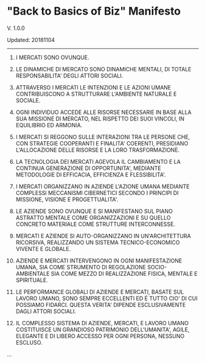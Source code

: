 "Back to Basics of Biz" Manifesto
=================================
V. 1.0.0

Updated: 20181104

---------------------------------

1. I MERCATI SONO OVUNQUE.

2. LE DINAMICHE DI MERCATO SONO DINAMICHE MENTALI, DI TOTALE RESPONSABILITA' DEGLI ATTORI SOCIALI.

3. ATTRAVERSO I MERCATI LE INTENZIONI E LE AZIONI UMANE CONTRIBUISCONO A STRUTTURARE L'AMBIENTE NATURALE E SOCIALE.

4. OGNI INDIVIDUO ACCEDE ALLE RISORSE NECESSARIE IN BASE ALLA SUA MISSIONE DI MERCATO, NEL RISPETTO DEI SUOI VINCOLI, IN EQUILIBRIO ED ARMONIA.

5. I MERCATI SI REGGONO SULLE INTERAZIONI TRA LE PERSONE CHE, CON STRATEGIE COOPERANTI E FINALITA' COERENTI, PRESIDIANO L'ALLOCAZIONE DELLE RISORSE E LA LORO TRASFORMAZIONE.

6. LA TECNOLOGIA DEI MERCATI AGEVOLA IL CAMBIAMENTO E LA CONTINUA GENERAZIONE DI OPPORTUNITA', MEDIANTE METODOLOGIE DI EFFICACIA, EFFICIENZA E FLESSIBILITA'.

7. I MERCATI ORGANIZZANO IN AZIENDE L'AZIONE UMANA MEDIANTE COMPLESSI MECCANISMI CIBERNETICI SECONDO I PRINCIPI DI MISSIONE, VISIONE E PROGETTUALITA'.

8. LE AZIENDE SONO OVUNQUE E SI MANIFESTANO SUL PIANO ASTRATTO MENTALE COME ORGANIZZAZIONI E SU QUELLO CONCRETO MATERIALE COME STRUTTURE INTERCONNESSE.

9. MERCATI E AZIENDE SI AUTO-ORGANIZZANO IN UN'ARCHITETTURA RICORSIVA, REALIZZANDO UN SISTEMA TECNICO-ECONOMICO VIVENTE E GLOBALE.

10. AZIENDE E MERCATI INTERVENGONO IN OGNI MANIFESTAZIONE UMANA, SIA COME STRUMENTO DI REGOLAZIONE SOCIO-AMBIENTALE SIA COME MEZZO DI REALIZZAZIONE FISICA, MENTALE E SPIRITUALE.

11. LE PERFORMANCE GLOBALI DI AZIENDE E MERCATI, BASATE SUL LAVORO UMANO, SONO SEMPRE ECCELLENTI ED É TUTTO CIO' DI CUI POSSIAMO FIDARCI. QUESTA VERITA' DIPENDE ESCLUSIVAMENTE DAGLI ATTORI SOCIALI.

12. IL COMPLESSO SISTEMA DI AZIENDE, MERCATI, E LAVORO UMANO COSTITUISCE UN GRANDIOSO PATRIMONIO DELL'UMANITA', AGILE, ELEGANTE E DI LIBERO ACCESSO PER OGNI PERSONA, NESSUNO ESCLUSO.

...
